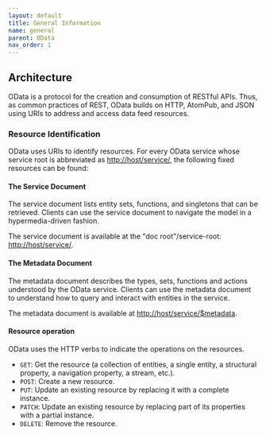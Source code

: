 ```yaml
---
layout: default
title: General Information
name: general
parent: OData
nav_order: 1
---
```


## Architecture

OData is a protocol for the creation and consumption of RESTful APIs. Thus, as common practices of REST, OData builds on HTTP, AtomPub, and JSON using URIs to address and access data feed resources.

### Resource Identification

OData uses URIs to identify resources. For every OData service whose service root is abbreviated as <http://host/service/>, the following fixed resources can be found:

#### The Service Document

The service document lists entity sets, functions, and singletons that can be retrieved. Clients can use the service document to navigate the model in a hypermedia-driven fashion.

The service document is available at the "doc root"/service-root: <http://host/service/>.

#### The Metadata Document

The metadata document describes the types, sets, functions and actions understood by the OData service. Clients can use the metadata document to understand how to query and interact with entities in the service.

The metadata document is available at <http://host/service/$metadata>.

#### Resource operation

OData uses the HTTP verbs to indicate the operations on the resources.

* `GET`: Get the resource (a collection of entities, a single entity, a structural property, a navigation property, a stream, etc.).
* `POST`: Create a new resource.
* `PUT`: Update an existing resource by replacing it with a complete instance.
* `PATCH`: Update an existing resource by replacing part of its properties with a partial instance.
* `DELETE`: Remove the resource.
